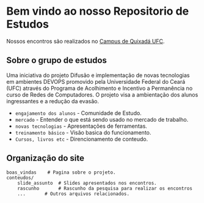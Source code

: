 # Bem vindo ao nosso Repositorio de Estudos

Nossos encontros são realizados no [Campus de Quixadá UFC](https://www.quixada.ufc.br).

## Sobre o grupo de estudos

Uma iniciativa do projeto Difusão e implementação de novas tecnologias em ambientes DEVOPS promovido pela Universidade Federal do Ceará (UFC) através do Programa de Acolhimento e Incentivo a Permanência no curso de Redes de Computadores.
O projeto visa a ambientação dos alunos ingressantes e a redução da evasão.

* `engajamento dos alunos` - Comunidade de Estudo.
* `mercado` - Entender o que está sendo usado no mercado de trabalho.
* `novas tecnologias` - Apresentações de ferramentas.
* `treinamento básico` - Visão basica do funcionamento.
* `Cursos, livros etc` - Direncionamento de conteudo. 

## Organização do site

    boas_vindas    # Pagina sobre o projeto.
    conteudos/
        slide_assunto  # Slides apresentados nos encontros.
        rascunho       # Rascunho da pesquisa para realizar os encontros 
        ...       # Outros arquivos relacionados.
